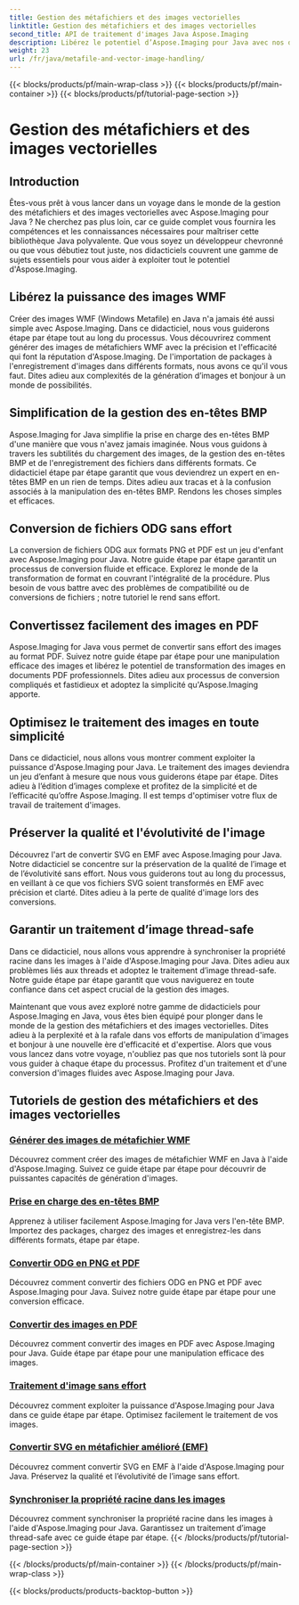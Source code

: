 ```yaml
---
title: Gestion des métafichiers et des images vectorielles
linktitle: Gestion des métafichiers et des images vectorielles
second_title: API de traitement d'images Java Aspose.Imaging
description: Libérez le potentiel d’Aspose.Imaging pour Java avec nos didacticiels étape par étape. Créez des images de métafichiers WMF, gérez facilement les en-têtes BMP et bien plus encore.
weight: 23
url: /fr/java/metafile-and-vector-image-handling/
---
```


{{< blocks/products/pf/main-wrap-class >}}
{{< blocks/products/pf/main-container >}}
{{< blocks/products/pf/tutorial-page-section >}}

# Gestion des métafichiers et des images vectorielles

## Introduction

Êtes-vous prêt à vous lancer dans un voyage dans le monde de la gestion des métafichiers et des images vectorielles avec Aspose.Imaging pour Java ? Ne cherchez pas plus loin, car ce guide complet vous fournira les compétences et les connaissances nécessaires pour maîtriser cette bibliothèque Java polyvalente. Que vous soyez un développeur chevronné ou que vous débutiez tout juste, nos didacticiels couvrent une gamme de sujets essentiels pour vous aider à exploiter tout le potentiel d'Aspose.Imaging.

## Libérez la puissance des images WMF

Créer des images WMF (Windows Metafile) en Java n'a jamais été aussi simple avec Aspose.Imaging. Dans ce didacticiel, nous vous guiderons étape par étape tout au long du processus. Vous découvrirez comment générer des images de métafichiers WMF avec la précision et l'efficacité qui font la réputation d'Aspose.Imaging. De l'importation de packages à l'enregistrement d'images dans différents formats, nous avons ce qu'il vous faut. Dites adieu aux complexités de la génération d’images et bonjour à un monde de possibilités.

## Simplification de la gestion des en-têtes BMP

Aspose.Imaging for Java simplifie la prise en charge des en-têtes BMP d'une manière que vous n'avez jamais imaginée. Nous vous guidons à travers les subtilités du chargement des images, de la gestion des en-têtes BMP et de l'enregistrement des fichiers dans différents formats. Ce didacticiel étape par étape garantit que vous deviendrez un expert en en-têtes BMP en un rien de temps. Dites adieu aux tracas et à la confusion associés à la manipulation des en-têtes BMP. Rendons les choses simples et efficaces.

## Conversion de fichiers ODG sans effort

La conversion de fichiers ODG aux formats PNG et PDF est un jeu d'enfant avec Aspose.Imaging pour Java. Notre guide étape par étape garantit un processus de conversion fluide et efficace. Explorez le monde de la transformation de format en couvrant l'intégralité de la procédure. Plus besoin de vous battre avec des problèmes de compatibilité ou de conversions de fichiers ; notre tutoriel le rend sans effort.

## Convertissez facilement des images en PDF

Aspose.Imaging for Java vous permet de convertir sans effort des images au format PDF. Suivez notre guide étape par étape pour une manipulation efficace des images et libérez le potentiel de transformation des images en documents PDF professionnels. Dites adieu aux processus de conversion compliqués et fastidieux et adoptez la simplicité qu'Aspose.Imaging apporte.

## Optimisez le traitement des images en toute simplicité

Dans ce didacticiel, nous allons vous montrer comment exploiter la puissance d'Aspose.Imaging pour Java. Le traitement des images deviendra un jeu d’enfant à mesure que nous vous guiderons étape par étape. Dites adieu à l’édition d’images complexe et profitez de la simplicité et de l’efficacité qu’offre Aspose.Imaging. Il est temps d'optimiser votre flux de travail de traitement d'images.

## Préserver la qualité et l'évolutivité de l'image

Découvrez l'art de convertir SVG en EMF avec Aspose.Imaging pour Java. Notre didacticiel se concentre sur la préservation de la qualité de l’image et de l’évolutivité sans effort. Nous vous guiderons tout au long du processus, en veillant à ce que vos fichiers SVG soient transformés en EMF avec précision et clarté. Dites adieu à la perte de qualité d'image lors des conversions.

## Garantir un traitement d’image thread-safe

Dans ce didacticiel, nous allons vous apprendre à synchroniser la propriété racine dans les images à l'aide d'Aspose.Imaging pour Java. Dites adieu aux problèmes liés aux threads et adoptez le traitement d’image thread-safe. Notre guide étape par étape garantit que vous naviguerez en toute confiance dans cet aspect crucial de la gestion des images.

Maintenant que vous avez exploré notre gamme de didacticiels pour Aspose.Imaging en Java, vous êtes bien équipé pour plonger dans le monde de la gestion des métafichiers et des images vectorielles. Dites adieu à la perplexité et à la rafale dans vos efforts de manipulation d'images et bonjour à une nouvelle ère d'efficacité et d'expertise. Alors que vous vous lancez dans votre voyage, n'oubliez pas que nos tutoriels sont là pour vous guider à chaque étape du processus. Profitez d'un traitement et d'une conversion d'images fluides avec Aspose.Imaging pour Java.
## Tutoriels de gestion des métafichiers et des images vectorielles
### [Générer des images de métafichier WMF](./generate-wmf-metafile-images/)
Découvrez comment créer des images de métafichier WMF en Java à l'aide d'Aspose.Imaging. Suivez ce guide étape par étape pour découvrir de puissantes capacités de génération d'images.
### [Prise en charge des en-têtes BMP](./bmp-header-support/)
Apprenez à utiliser facilement Aspose.Imaging for Java vers l'en-tête BMP. Importez des packages, chargez des images et enregistrez-les dans différents formats, étape par étape.
### [Convertir ODG en PNG et PDF](./odg-file-format-support/)
Découvrez comment convertir des fichiers ODG en PNG et PDF avec Aspose.Imaging pour Java. Suivez notre guide étape par étape pour une conversion efficace.
### [Convertir des images en PDF](./pdf-dpi-settings-configuration/)
Découvrez comment convertir des images en PDF avec Aspose.Imaging pour Java. Guide étape par étape pour une manipulation efficace des images.
### [Traitement d'image sans effort](./otg-file-format-support/)
Découvrez comment exploiter la puissance d'Aspose.Imaging pour Java dans ce guide étape par étape. Optimisez facilement le traitement de vos images.
### [Convertir SVG en métafichier amélioré (EMF)](./convert-svg-to-enhanced-metafile/)
Découvrez comment convertir SVG en EMF à l'aide d'Aspose.Imaging pour Java. Préservez la qualité et l’évolutivité de l’image sans effort.
### [Synchroniser la propriété racine dans les images](./synchronize-root-property-in-images/)
Découvrez comment synchroniser la propriété racine dans les images à l'aide d'Aspose.Imaging pour Java. Garantissez un traitement d’image thread-safe avec ce guide étape par étape.
{{< /blocks/products/pf/tutorial-page-section >}}

{{< /blocks/products/pf/main-container >}}
{{< /blocks/products/pf/main-wrap-class >}}

{{< blocks/products/products-backtop-button >}}
